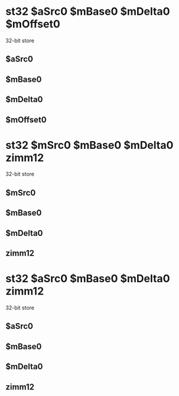 # st32 $aSrc0 $mBase0 $mDelta0 $mOffset0

32-bit store


## $aSrc0

## $mBase0

## $mDelta0

## $mOffset0

# st32 $mSrc0 $mBase0 $mDelta0 zimm12

32-bit store


## $mSrc0

## $mBase0

## $mDelta0

## zimm12

# st32 $aSrc0 $mBase0 $mDelta0 zimm12

32-bit store


## $aSrc0

## $mBase0

## $mDelta0

## zimm12

